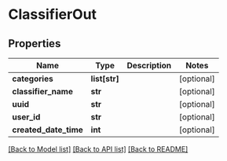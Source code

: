# ClassifierOut

## Properties
Name | Type | Description | Notes
------------ | ------------- | ------------- | -------------
**categories** | **list[str]** |  | [optional] 
**classifier_name** | **str** |  | [optional] 
**uuid** | **str** |  | [optional] 
**user_id** | **str** |  | [optional] 
**created_date_time** | **int** |  | [optional] 

[[Back to Model list]](../README.md#documentation-for-models) [[Back to API list]](../README.md#documentation-for-api-endpoints) [[Back to README]](../README.md)



